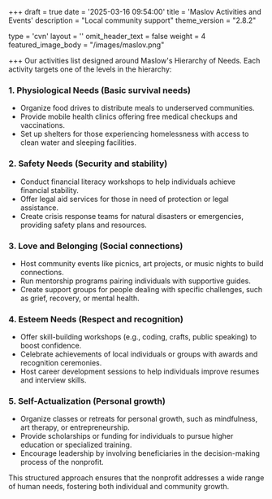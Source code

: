 +++
draft = true
date = '2025-03-16 09:54:00'
title = 'Maslov Activities and Events'
description = "Local community support"
theme_version = "2.8.2"

type = 'cvn'
layout = ''
omit_header_text = false
weight = 4
featured_image_body = "/images/maslov.png"

+++
Our activities list designed around Maslow's Hierarchy of Needs. Each activity targets one of the levels in the hierarchy:<!--more--> 

### 1. **Physiological Needs** (Basic survival needs)
   - Organize food drives to distribute meals to underserved communities.
   - Provide mobile health clinics offering free medical checkups and vaccinations.
   - Set up shelters for those experiencing homelessness with access to clean water and sleeping facilities.

### 2. **Safety Needs** (Security and stability)
   - Conduct financial literacy workshops to help individuals achieve financial stability.
   - Offer legal aid services for those in need of protection or legal assistance.
   - Create crisis response teams for natural disasters or emergencies, providing safety plans and resources.

### 3. **Love and Belonging** (Social connections)
   - Host community events like picnics, art projects, or music nights to build connections.
   - Run mentorship programs pairing individuals with supportive guides.
   - Create support groups for people dealing with specific challenges, such as grief, recovery, or mental health.

### 4. **Esteem Needs** (Respect and recognition)
   - Offer skill-building workshops (e.g., coding, crafts, public speaking) to boost confidence.
   - Celebrate achievements of local individuals or groups with awards and recognition ceremonies.
   - Host career development sessions to help individuals improve resumes and interview skills.

### 5. **Self-Actualization** (Personal growth)
   - Organize classes or retreats for personal growth, such as mindfulness, art therapy, or entrepreneurship.
   - Provide scholarships or funding for individuals to pursue higher education or specialized training.
   - Encourage leadership by involving beneficiaries in the decision-making process of the nonprofit.

This structured approach ensures that the nonprofit addresses a wide range of human needs, fostering both individual and community growth. 
